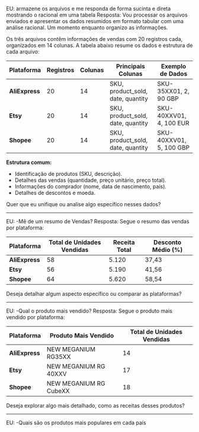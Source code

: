 
EU: armazene os arquivos e me responda de forma sucinta e direta mostrando o racional em uma tabela
Resposta:
Vou processar os arquivos enviados e apresentar os dados resumidos em formato tabular com uma análise racional. Um momento enquanto organizo as informações.

Os três arquivos contêm informações de vendas com 20 registros cada, organizados em 14 colunas. A tabela abaixo resume os dados e estrutura de cada arquivo:

| Plataforma      | Registros | Colunas | Principais Colunas                   | Exemplo de Dados         |
|-----------------|-----------|---------|--------------------------------------|--------------------------|
| **AliExpress** | 20        | 14      | SKU, product_sold, date, quantity    | SKU-35XX01, 2, 90 GBP    |
| **Etsy**       | 20        | 14      | SKU, product_sold, date, quantity    | SKU-40XXV01, 4, 100 EUR  |
| **Shopee**     | 20        | 14      | SKU, product_sold, date, quantity    | SKU-40XXV01, 5, 100 GBP  |

**Estrutura comum:**
- Identificação de produtos (SKU, descrição).
- Detalhes das vendas (quantidade, preço unitário, preço total).
- Informações do comprador (nome, data de nascimento, país).
- Detalhes de descontos e moeda.

Quer que eu unifique ou analise algo específico nesses dados?

------------------------------------------------------------------------------------------------------
EU: -Mê de um resumo de Vendas?
Resposta:
Segue o resumo das vendas por plataforma:

| Plataforma    | Total de Unidades Vendidas | Receita Total | Desconto Médio (%) |
|---------------|----------------------------|---------------|---------------------|
| **AliExpress** | 58                         | 5.120         | 37,43              |
| **Etsy**       | 56                         | 5.190         | 41,56              |
| **Shopee**     | 64                         | 5.620         | 58,54              |

Deseja detalhar algum aspecto específico ou comparar as plataformas?

------------------------------------------------------------------------------------------------------
EU: -Qual o produto mais vendido?
Resposta:
Segue o produto mais vendido por plataforma:

| Plataforma    | Produto Mais Vendido         | Total de Unidades Vendidas |
|---------------|------------------------------|----------------------------|
| **AliExpress** | NEW MEGANIUM RG35XX          | 14                         |
| **Etsy**       | NEW MEGANIUM RG 40XXV        | 17                         |
| **Shopee**     | NEW MEGANIUM RG CubeXX       | 18                         |

Deseja explorar algo mais detalhado, como as receitas desses produtos?

------------------------------------------------------------------------------------------------------
EU: -Quais são os produtos mais populares em cada país
